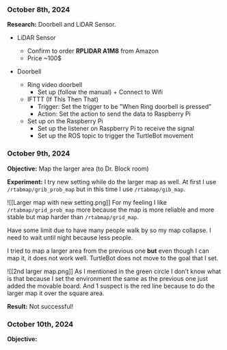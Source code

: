 
### October 8th, 2024

**Research:** Doorbell and LiDAR Sensor.
- LiDAR Sensor
	- Confirm to order **RPLIDAR A1M8** from Amazon
	- Price ~100$

- Doorbell
	- Ring video doorbell
		- Set up (follow the manual) + Connect to Wifi
	- IFTTT (If This Then That)
		- Trigger: Set the trigger to be "When Ring doorbell is pressed"
		- Action: Set the action to send the data to Raspberry Pi
	- Set up on the Raspberry Pi
		- Set up the listener on Raspberry Pi to receive the signal
		- Set up the ROS topic to trigger the TurtleBot movement


### October 9th, 2024

**Objective:** Map the larger area (to Dr. Block room)

**Experiment:** I try new setting while do the larger map as well. At first I use `/rtabmap/grib_prob_map` but in this time I use `/rtabmap/gib_map`.

![[Larger map with new setting.png]]
For my feeling I like `/rtabmap/grid_prob_map` more because the map is more reliable and more stable but map harder than `/rtabmap/grid_map`.

Have some limit due to have many people walk by so my map collapse. I need to wait until night because less people.

I tried to map a larger area from the previous one **but** even though I can map it, it does not work well. TurtleBot does not move to the goal that I set.

![[2nd larger map.png]]
As I mentioned in the green circle I don’t know what is that because I set the environment the same as the previous one just added the movable board. And 1 suspect is the red line because to do the larger map it over the square area.

**Result:** Not successful!


### October 10th, 2024

**Objective:**
